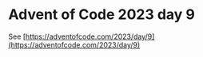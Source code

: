 # Advent of Code 2023 day 9

See [https://adventofcode.com/2023/day/9](https://adventofcode.com/2023/day/9)
